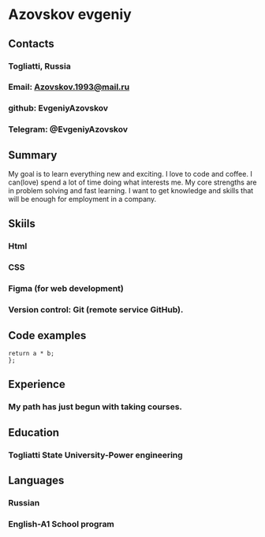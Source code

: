# Azovskov evgeniy
## Contacts
### Togliatti, Russia
### Email:  Azovskov.1993@mail.ru
### github: EvgeniyAzovskov
### Telegram: @EvgeniyAzovskov 
## Summary
My goal is to learn everything new and exciting. I love to code and coffee. I can(love) spend a lot of time doing what interests me. My core strengths are in problem solving and fast learning. I want to get knowledge and skills that will be enough for employment in a company.
## Skiils
### Html
### CSS
### Figma (for web development)
### Version control: Git (remote service GitHub).
## Code examples 
```function multiply(a, b){
return a * b;
};
```
## Experience
### My path has just begun with taking courses.
## Education
### Togliatti State University-Power engineering
## Languages
### Russian
### English-A1 School program